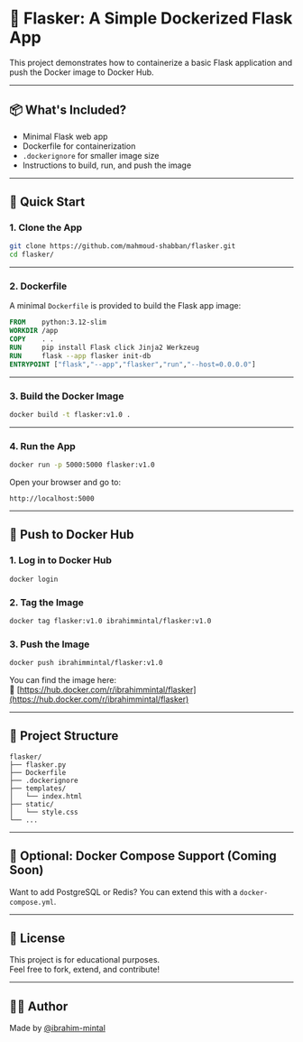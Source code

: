 
# 🐍 Flasker: A Simple Dockerized Flask App

This project demonstrates how to containerize a basic Flask application and push the Docker image to Docker Hub.

---

## 📦 What's Included?

- Minimal Flask web app
- Dockerfile for containerization
- `.dockerignore` for smaller image size
- Instructions to build, run, and push the image

---

## 🚀 Quick Start

### 1. Clone the App

```bash
git clone https://github.com/mahmoud-shabban/flasker.git
cd flasker/
```

---

### 2. Dockerfile

A minimal `Dockerfile` is provided to build the Flask app image:

```Dockerfile
FROM    python:3.12-slim
WORKDIR /app
COPY    . .
RUN     pip install Flask click Jinja2 Werkzeug
RUN     flask --app flasker init-db
ENTRYPOINT ["flask","--app","flasker","run","--host=0.0.0.0"]
```

---

### 3. Build the Docker Image

```bash
docker build -t flasker:v1.0 .
```

---

### 4. Run the App

```bash
docker run -p 5000:5000 flasker:v1.0
```

Open your browser and go to:

```
http://localhost:5000
```

---

## 🐳 Push to Docker Hub

### 1. Log in to Docker Hub

```bash
docker login
```

### 2. Tag the Image

```bash
docker tag flasker:v1.0 ibrahimmintal/flasker:v1.0
```

### 3. Push the Image

```bash
docker push ibrahimmintal/flasker:v1.0
```

You can find the image here:  
🔗 [https://hub.docker.com/r/ibrahimmintal/flasker](https://hub.docker.com/r/ibrahimmintal/flasker)

---

## 📁 Project Structure

```
flasker/
├── flasker.py
├── Dockerfile
├── .dockerignore
├── templates/
│   └── index.html
├── static/
│   └── style.css
└── ...
```

---

## 🧪 Optional: Docker Compose Support (Coming Soon)

Want to add PostgreSQL or Redis? You can extend this with a `docker-compose.yml`.

---

## 📄 License

This project is for educational purposes.  
Feel free to fork, extend, and contribute!

---

## 👨‍💻 Author

Made by [@ibrahim-mintal](https://github.com/ibrahim-mintal)

